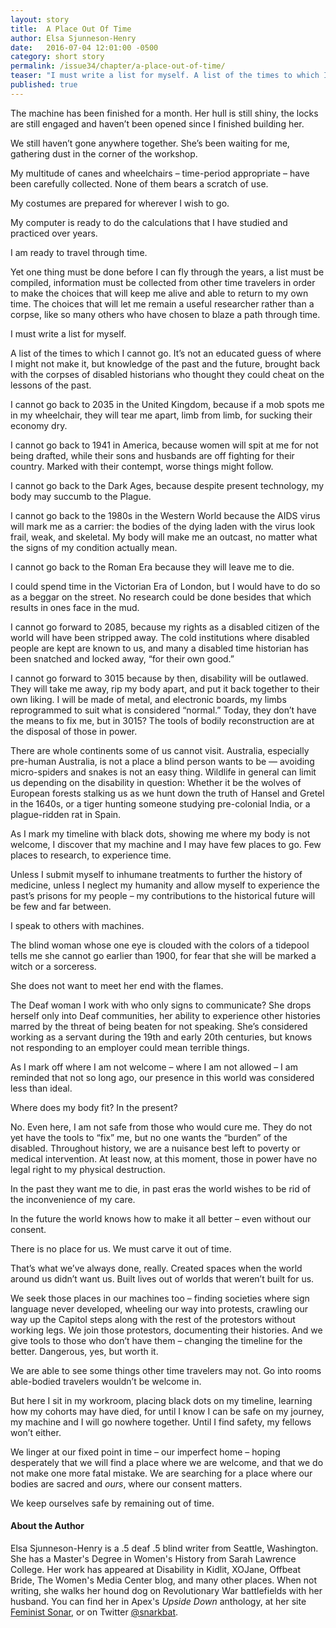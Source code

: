 ```yaml
---
layout: story
title:  A Place Out Of Time
author: Elsa Sjunneson-Henry
date:   2016-07-04 12:01:00 -0500
category: short story
permalink: /issue34/chapter/a-place-out-of-time/
teaser: "I must write a list for myself. A list of the times to which I cannot go."
published: true
---
```


The machine has been finished for a month. Her hull is still shiny, the locks are still engaged and haven’t been opened since I finished building her.

We still haven’t gone anywhere together. She’s been waiting for me, gathering dust in the corner of the workshop.

My multitude of canes and wheelchairs – time-period appropriate – have been carefully collected. None of them bears a scratch of use.

My costumes are prepared for wherever I wish to go.

My computer is ready to do the calculations that I have studied and practiced over years.

I am ready to travel through time.

Yet one thing must be done before I can fly through the years, a list must be compiled, information must be collected from other time travelers in order to make the choices that will keep me alive and able to return to my own time. The choices that will let me remain a useful researcher rather than a corpse, like so many others who have chosen to blaze a path through time.

I must write a list for myself.

A list of the times to which I cannot go. It’s not an educated guess of where I might not make it, but knowledge of the past and the future, brought back with the corpses of disabled historians who thought they could cheat on the lessons of the past.  

I cannot go back to 2035 in the United Kingdom, because if a mob spots me in my wheelchair, they will tear me apart, limb from limb, for sucking their economy dry.

I cannot go back to 1941 in America, because women will spit at me for not being drafted, while their sons and husbands are off fighting for their country. Marked with their contempt, worse things might follow.

I cannot go back to the Dark Ages, because despite present technology, my body may succumb to the Plague.

I cannot go back to the 1980s in the Western World because the AIDS virus will mark me as a carrier: the bodies of the dying laden with the virus look frail, weak, and skeletal. My body will make me an outcast, no matter what the signs of my condition actually mean.

I cannot go back to the Roman Era because they will leave me to die.

I could spend time in the Victorian Era of London, but I would have to do so as a beggar on the street. No research could be done besides that which results in ones face in the mud.

I cannot go forward to 2085, because my rights as a disabled citizen of the world will have been stripped away. The cold institutions where disabled people are kept are known to us, and many a disabled time historian has been snatched and locked away, “for their own good.”

I cannot go forward to 3015 because by then, disability will be outlawed. They will take me away, rip my body apart, and put it back together to their own liking. I will be made of metal, and electronic boards, my limbs reprogrammed to suit what is considered “normal.” Today, they don’t have the means to fix me, but in 3015? The tools of bodily reconstruction are at the disposal of those in power.

There are whole continents some of us cannot visit. Australia, especially pre-human Australia, is not a place a blind person wants to be — avoiding micro-spiders and snakes is not an easy thing. Wildlife in general can limit us depending on the disability in question: Whether it be the wolves of European forests stalking us as we hunt down the truth of Hansel and Gretel in the 1640s, or a tiger hunting someone studying pre-colonial India, or a plague-ridden rat in Spain.  

As I mark my timeline with black dots, showing me where my body is not welcome, I discover that my machine and I may have few places to go. Few places to research, to experience time.

Unless I submit myself to inhumane treatments to further the history of medicine, unless I neglect my humanity and allow myself to experience the past’s prisons for my people – my contributions to the historical future will be few and far between.

I speak to others with machines.

The blind woman whose one eye is clouded with the colors of a tidepool tells me she cannot go earlier than 1900, for fear that she will be marked a witch or a sorceress.

She does not want to meet her end with the flames.

The Deaf woman I work with who only signs to communicate? She drops herself only into Deaf communities, her ability to experience other histories marred by the threat of being beaten for not speaking. She’s considered working as a servant during the 19th and early 20th centuries, but knows not responding to an employer could mean terrible things.

As I mark off where I am not welcome – where I am not allowed – I am reminded that not so long ago, our presence in this world was considered less than ideal.

Where does my body fit? In the present?

No. Even here, I am not safe from those who would cure me. They do not yet have the tools to “fix” me, but no one wants the “burden” of the disabled. Throughout history, we are a nuisance best left to poverty or medical intervention. At least now, at this moment, those in power have no legal right to my physical destruction.

In the past they want me to die, in past eras the world wishes to be rid of the inconvenience of my care.

In the future the world knows how to make it all better – even without our consent.  

There is no place for us. We must carve it out of time.

That’s what we’ve always done, really. Created spaces when the world around us didn’t want us. Built lives out of worlds that weren’t built for us.

We seek those places in our machines too – finding societies where sign language never developed, wheeling our way into protests, crawling our way up the Capitol steps along with the rest of the protestors without working legs. We join those protestors, documenting their histories. And we give tools to those who don’t have them – changing the timeline for the better. Dangerous, yes, but worth it.

We are able to see some things other time travelers may not. Go into rooms able-bodied travelers wouldn’t be welcome in.

But here I sit in my workroom, placing black dots on my timeline, learning how my cohorts may have died, for until I know I can be safe on my journey, my machine and I will go nowhere together. Until I find safety, my fellows won’t either.

We linger at our fixed point in time – our imperfect home – hoping desperately that we will find a place where we are welcome, and that we do not make one more fatal mistake. We are searching for a place where our bodies are sacred and *ours*, where our consent matters.

We keep ourselves safe by remaining out of time.

#### About the Author

Elsa Sjunneson-Henry is a .5 deaf .5 blind writer from Seattle, Washington. She has a Master's Degree in Women's History from Sarah Lawrence College. Her work has appeared at Disability in Kidlit, XOJane, Offbeat Bride, The Women's Media Center blog, and many other places. When not writing, she walks her hound dog on Revolutionary War battlefields with her husband. You can find her in Apex's _Upside Down_ anthology, at her site [Feminist Sonar](http://feministsonar.com), or on Twitter [@snarkbat](https://www.twitter.com/snarkbat).
